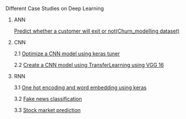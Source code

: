Different Case Studies on Deep Learning
  1.  ANN
     
        [Predict whether a customer will exit or not(Churn_modelling dataset)](https://github.com/smd29/DeepLearning/blob/main/ANN/hyper_parameter_tuning.ipynb)
  
  2. CNN

        2.1 [Optimize a CNN model using keras tuner](https://github.com/smd29/DeepLearning/blob/main/CNN/optimizeCNNmodel.ipynb)
     
        2.2 [Create a CNN model using TransferLearning using VGG 16](https://github.com/smd29/DeepLearning/blob/main/CNN/facial_recog_vgg16.ipynb)

  3. RNN

       3.1 [One hot encoding and word embedding using keras](https://github.com/smd29/DeepLearning/blob/main/RNN/word_embedding.ipynb)
     
       3.2 [Fake news classification](https://github.com/smd29/DeepLearning/blob/main/RNN/word_embedding.ipynb)

       3.3 [Stock market prediction](https://github.com/smd29/DeepLearning/blob/main/RNN/stock_market_prediction.ipynb)
